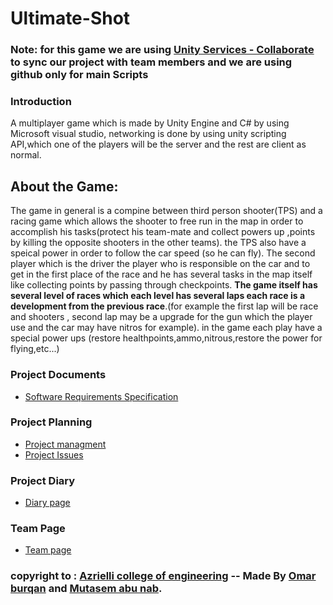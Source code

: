 
# Ultimate-Shot

### Note:  for this game we are using [Unity Services - Collaborate](https://unity3d.com/unity/features/collaborate) to sync our project with team members and we are using github only for main Scripts 

### Introduction
A multiplayer game which is made by Unity Engine and C# by using Microsoft visual studio, networking is done by using unity scripting API,which one of the players will be the server and the rest are client as normal.

## About the Game:
The game in general is a compine between third person shooter(TPS) and a racing game which allows the shooter to free run in the map in order to accomplish his tasks(protect his team-mate and collect powers up ,points by killing the opposite shooters in the other teams).
the TPS also have a speical power in order to follow the car speed (so he can fly).
The second player which is the driver the player who is responsible on the car and to get in the first place of the race and he has several tasks in the map itself like collecting points by passing through checkpoints.
**The game itself has several level of races which each level has several laps each race is a development from the previous race**.(for example the first lap will be race and shooters , second lap may be a upgrade for the gun which the player use and the car may have nitros for example).
in the game each play have a special power ups (restore healthpoints,ammo,nitrous,restore the power for flying,etc...)



### Project Documents
- [Software Requirements Specification](https://docs.google.com/document/d/1-O3DZuzTj1Rva56CCaqXXIi6rnYVVZqt4PMYcwURq_0/edit?ts=5bd5eba6)

### Project Planning

- [Project managment](https://github.com/omarburqan/Ultimate-Shot/projects/1)
- [Project Issues](https://github.com/omarburqan/Ultimate-Shot/issues)

### Project Diary
- [Diary page](https://github.com/omarburqan/Ultimate-Shot/wiki/Project-Diary)

### Team Page
- [Team page](https://github.com/omarburqan/Ultimate-Shot/wiki/Team-Page)




### copyright to : [Azrielli college of engineering](https://www.jce.ac.il/) -- Made By [Omar burqan](https://github.com/omarburqan) and [Mutasem abu nab](https://github.com/mutasemNidal).
